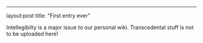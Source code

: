 ---
layout:post
title: "First entry ever"

Intellegibilty is a major issue to our personal wiki. Transcedental stuff is not to be uploaded here!
